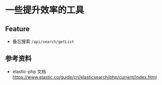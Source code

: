 # 一些提升效率的工具

## Feature
* 备忘搜索 `/api/search/getList`

## 参考资料
* elastic-php 文档 https://www.elastic.co/guide/cn/elasticsearch/php/current/index.html
